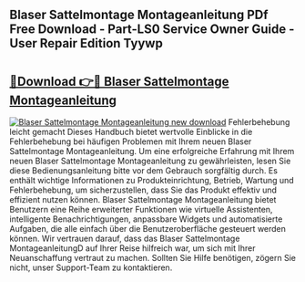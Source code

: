 ## Blaser Sattelmontage Montageanleitung PDf Free Download - Part-LS0 Service Owner Guide - User Repair Edition Tyywp

# <h2><a href="http://df6cuso.blite.top/?on=Blaser+Sattelmontage+Montageanleitung">🔗Download 👉🔴 Blaser Sattelmontage Montageanleitung</a></h2>

[![Blaser Sattelmontage Montageanleitung new download](https://i.imgur.com/lujVjoI.png)](http://df6cuso.blite.top/?on=Blaser+Sattelmontage+Montageanleitung)
Fehlerbehebung leicht gemacht Dieses Handbuch bietet wertvolle Einblicke in die Fehlerbehebung bei häufigen Problemen mit Ihrem neuen Blaser Sattelmontage Montageanleitung. Um eine erfolgreiche Erfahrung mit Ihrem neuen Blaser Sattelmontage Montageanleitung zu gewährleisten, lesen Sie diese Bedienungsanleitung bitte vor dem Gebrauch sorgfältig durch. Es enthält wichtige Informationen zu Produkteinrichtung, Betrieb, Wartung und Fehlerbehebung, um sicherzustellen, dass Sie das Produkt effektiv und effizient nutzen können. Blaser Sattelmontage Montageanleitung bietet Benutzern eine Reihe erweiterter Funktionen wie virtuelle Assistenten, intelligente Benachrichtigungen, anpassbare Widgets und automatisierte Aufgaben, die alle einfach über die Benutzeroberfläche gesteuert werden können. Wir vertrauen darauf, dass das Blaser Sattelmontage MontageanleitungD auf Ihrer Reise hilfreich war, um sich mit Ihrer Neuanschaffung vertraut zu machen. Sollten Sie Hilfe benötigen, zögern Sie nicht, unser Support-Team zu kontaktieren.
